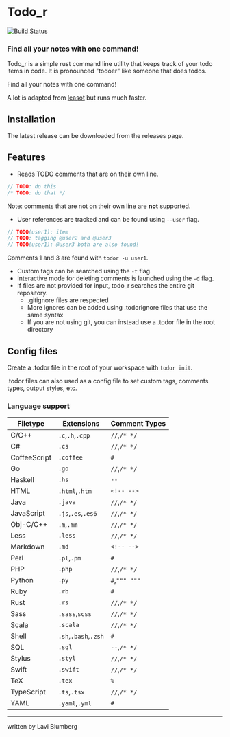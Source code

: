 Todo_r
======
[![Build Status](https://travis-ci.org/lavifb/todo_r.svg?branch=master)](https://travis-ci.org/lavifb/todo_r)

### Find all your notes with one command!

Todo_r is a simple rust command line utility that keeps track of your todo items in code.
It is pronounced "todoer" like someone that does todos.

Find all your notes with one command!

A lot is adapted from [leasot](https://github.com/pgilad/leasot) but runs much faster.

## Installation

The latest release can be downloaded from the releases page.

## Features

- Reads TODO comments that are on their own line.
```rust
// TODO: do this
/* TODO: do that */
```
Note: comments that are not on their own line are __not__ supported.

- User references are tracked and can be found using `--user` flag.
```rust
// TODO(user1): item
// TODO: tagging @user2 and @user3
// TODO(user1): @user3 both are also found!
```
Comments 1 and 3 are found with `todor -u user1`.

- Custom tags can be searched using the `-t` flag.
- Interactive mode for deleting comments is launched using the `-d` flag.
- If files are not provided for input, todo_r searches the entire git repository.
    - .gitignore files are respected
    - More ignores can be added using .todorignore files that use the same syntax
    - If you are not using git, you can instead use a .todor file in the root directory

## Config files
Create a .todor file in the root of your workspace with `todor init`.

.todor files can also used as a config file to set custom tags, comments types, output styles, etc.

### Language support

| Filetype    | Extensions          | Comment Types |
|-------------|---------------------|---------------|
|C/C++        |`.c`,`.h`,`.cpp`     |`//`,`/* */`   |
|C#           |`.cs`                |`//`,`/* */`   |
|CoffeeScript |`.coffee`            |`#`            |
|Go           |`.go`                |`//`,`/* */`   |
|Haskell      |`.hs`                |`--`           |
|HTML         |`.html`,`.htm`       |`<!-- -->`     |
|Java         |`.java`              |`//`,`/* */`   |
|JavaScript   |`.js`,`.es`,`.es6`   |`//`,`/* */`   |
|Obj-C/C++    |`.m`,`.mm`           |`//`,`/* */`   |
|Less         |`.less`              |`//`,`/* */`   |
|Markdown     |`.md`                |`<!-- -->`     |
|Perl         |`.pl`,`.pm`          |`#`            |
|PHP          |`.php`               |`//`,`/* */`   |
|Python       |`.py`                |`#`,`""" """`  |
|Ruby         |`.rb`                |`#`            |
|Rust         |`.rs`                |`//`,`/* */`   |
|Sass         |`.sass`,`scss`       |`//`,`/* */`   |
|Scala        |`.scala`             |`//`,`/* */`   |
|Shell        |`.sh`,`.bash`,`.zsh` |`#`            |
|SQL          |`.sql`               |`--`,`/* */`   |
|Stylus       |`.styl`              |`//`,`/* */`   |
|Swift        |`.swift`             |`//`,`/* */`   |
|TeX          |`.tex`               |`%`            |
|TypeScript   |`.ts`,`.tsx`         |`//`,`/* */`   |
|YAML         |`.yaml`,`.yml`       |`#`            |


---
written by Lavi Blumberg

